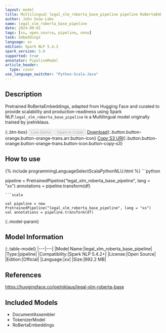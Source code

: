 ```yaml
---
layout: model
title: Multilingual legal_xlm_roberta_base_pipeline pipeline RoBertaEmbeddings from joelniklaus
author: John Snow Labs
name: legal_xlm_roberta_base_pipeline
date: 2024-09-01
tags: [xx, open_source, pipeline, onnx]
task: Embeddings
language: xx
edition: Spark NLP 5.4.2
spark_version: 3.0
supported: true
annotator: PipelineModel
article_header:
  type: cover
use_language_switcher: "Python-Scala-Java"
---
```


## Description

Pretrained RoBertaEmbeddings, adapted from Hugging Face and curated to provide scalability and production-readiness using Spark NLP.`legal_xlm_roberta_base_pipeline` is a Multilingual model originally trained by joelniklaus.

{:.btn-box}
<button class="button button-orange" disabled>Live Demo</button>
<button class="button button-orange" disabled>Open in Colab</button>
[Download](https://s3.amazonaws.com/auxdata.johnsnowlabs.com/public/models/legal_xlm_roberta_base_pipeline_xx_5.4.2_3.0_1725186346531.zip){:.button.button-orange.button-orange-trans.arr.button-icon}
[Copy S3 URI](s3://auxdata.johnsnowlabs.com/public/models/legal_xlm_roberta_base_pipeline_xx_5.4.2_3.0_1725186346531.zip){:.button.button-orange.button-orange-trans.button-icon.button-copy-s3}

## How to use



<div class="tabs-box" markdown="1">
{% include programmingLanguageSelectScalaPythonNLU.html %}
```python

pipeline = PretrainedPipeline("legal_xlm_roberta_base_pipeline", lang = "xx")
annotations =  pipeline.transform(df)   

```
```scala

val pipeline = new PretrainedPipeline("legal_xlm_roberta_base_pipeline", lang = "xx")
val annotations = pipeline.transform(df)

```
</div>

{:.model-param}
## Model Information

{:.table-model}
|---|---|
|Model Name:|legal_xlm_roberta_base_pipeline|
|Type:|pipeline|
|Compatibility:|Spark NLP 5.4.2+|
|License:|Open Source|
|Edition:|Official|
|Language:|xx|
|Size:|692.2 MB|

## References

https://huggingface.co/joelniklaus/legal-xlm-roberta-base

## Included Models

- DocumentAssembler
- TokenizerModel
- RoBertaEmbeddings